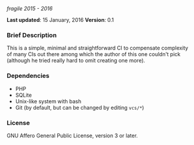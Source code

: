 _fragile_
_2015 - 2016_

**Last updated**: 15 January, 2016
**Version**: 0.1

### Brief Description ###

This is a simple, minimal and straightforward CI to compensate complexity of
many CIs out there among which the author of this one couldn't pick (although he
tried really hard to omit creating one more).

### Dependencies ###

* PHP
* SQLite
* Unix-like system with bash
* Git (by default, but can be changed by editing `vcs/*`)

### License ###

GNU Affero General Public License, version 3 or later.
